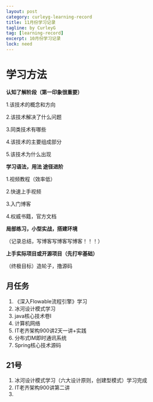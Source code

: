 ```yaml
---
layout: post
category: curleyg-learning-record
title: 11月份学习记录
tagline: by CurleyG
tag: [learning-record]
excerpt: 10月份学习记录
lock: need
---
```

# 学习方法

**认知了解阶段（第一印象很重要）**

1.该技术的概念和方向

2.该技术解决了什么问题

3.同类技术有哪些

4.该技术的主要组成部分 

5.该技术为什么出现



**学习语法，用法 途径进阶**

1.视频教程（效率低）

2.快速上手视频

3.入门博客

4.权威书籍，官方文档



**局部练习，小型实战，搭建环境**

（记录总结，写博客写博客写博客！！！）



**上手实际项目或开源项目（先打牢基础）**



（终极目标）造轮子，撸源码

## 月任务
1. 《深入Flowable流程引擎》学习
2.   冰河设计模式学习
3.  java核心技术卷I
4. 计算机网络
5. IT老齐架构900讲2天一讲+实践
6. 分布式IM即时通讯系统
7. Spring核心技术源码

## 21号
1. 冰河设计模式学习（六大设计原则，创建型模式）学习完成
2. IT老齐架构900讲第二讲
3. 

